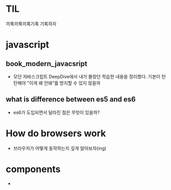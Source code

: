 # TIL

끼룩끼룩끼록기록 기록하자

# javascript

## book_modern_javacsript

- 모던 자바스크립트 DeepDive에서 내가 몰랐던 학습한 내용을 정리했다. 기본이 탄탄해야 "이게 왜 안돼"를 방지할 수 있지 않을까

## what is difference between es5 and es6

- es6가 도입되면서 달라진 점은 무엇이 있을까?

# How do browsers work

- 브라우저가 어떻게 동작하는지 깊게 알아보자(ing)

# components

-
